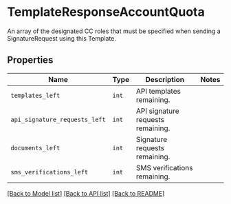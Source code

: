 # TemplateResponseAccountQuota

An array of the designated CC roles that must be specified when sending a SignatureRequest using this Template.

## Properties
Name | Type | Description | Notes
------------ | ------------- | ------------- | -------------
| `templates_left` | ```int``` |  API templates remaining.  |  |
| `api_signature_requests_left` | ```int``` |  API signature requests remaining.  |  |
| `documents_left` | ```int``` |  Signature requests remaining.  |  |
| `sms_verifications_left` | ```int``` |  SMS verifications remaining.  |  |

[[Back to Model list]](../README.md#documentation-for-models) [[Back to API list]](../README.md#documentation-for-api-endpoints) [[Back to README]](../README.md)


